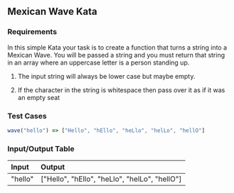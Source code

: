 ## Mexican Wave Kata

### Requirements 

In this simple Kata your task is to create a function that turns a string into a Mexican Wave. You will be passed a string and you must return that string in an array where an uppercase letter is a person standing up. 

 1.  The input string will always be lower case but maybe empty.

 2.  If the character in the string is whitespace then pass over it as if it was an empty seat

### Test Cases

```JavaScript
wave("hello") => ["Hello", "hEllo", "heLlo", "helLo", "hellO"]
```

### Input/Output Table

| Input                                          | Output |
| :--------------------------------------------- | :----- |
| "hello"                                  | ["Hello", "hEllo", "heLlo", "helLo", "hellO"]      |



